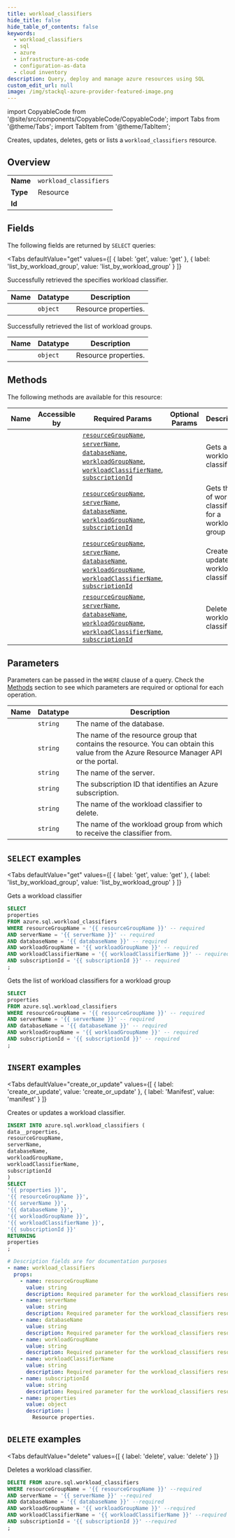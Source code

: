 ```yaml
--- 
title: workload_classifiers
hide_title: false
hide_table_of_contents: false
keywords:
  - workload_classifiers
  - sql
  - azure
  - infrastructure-as-code
  - configuration-as-data
  - cloud inventory
description: Query, deploy and manage azure resources using SQL
custom_edit_url: null
image: /img/stackql-azure-provider-featured-image.png
---
```


import CopyableCode from '@site/src/components/CopyableCode/CopyableCode';
import Tabs from '@theme/Tabs';
import TabItem from '@theme/TabItem';

Creates, updates, deletes, gets or lists a <code>workload_classifiers</code> resource.

## Overview
<table><tbody>
<tr><td><b>Name</b></td><td><code>workload_classifiers</code></td></tr>
<tr><td><b>Type</b></td><td>Resource</td></tr>
<tr><td><b>Id</b></td><td><CopyableCode code="azure.sql.workload_classifiers" /></td></tr>
</tbody></table>

## Fields

The following fields are returned by `SELECT` queries:

<Tabs
    defaultValue="get"
    values={[
        { label: 'get', value: 'get' },
        { label: 'list_by_workload_group', value: 'list_by_workload_group' }
    ]}
>
<TabItem value="get">

Successfully retrieved the specifies workload classifier.

<table>
<thead>
    <tr>
    <th>Name</th>
    <th>Datatype</th>
    <th>Description</th>
    </tr>
</thead>
<tbody>
<tr>
    <td><CopyableCode code="properties" /></td>
    <td><code>object</code></td>
    <td>Resource properties.</td>
</tr>
</tbody>
</table>
</TabItem>
<TabItem value="list_by_workload_group">

Successfully retrieved the list of workload groups.

<table>
<thead>
    <tr>
    <th>Name</th>
    <th>Datatype</th>
    <th>Description</th>
    </tr>
</thead>
<tbody>
<tr>
    <td><CopyableCode code="properties" /></td>
    <td><code>object</code></td>
    <td>Resource properties.</td>
</tr>
</tbody>
</table>
</TabItem>
</Tabs>

## Methods

The following methods are available for this resource:

<table>
<thead>
    <tr>
    <th>Name</th>
    <th>Accessible by</th>
    <th>Required Params</th>
    <th>Optional Params</th>
    <th>Description</th>
    </tr>
</thead>
<tbody>
<tr>
    <td><a href="#get"><CopyableCode code="get" /></a></td>
    <td><CopyableCode code="select" /></td>
    <td><a href="#parameter-resourceGroupName"><code>resourceGroupName</code></a>, <a href="#parameter-serverName"><code>serverName</code></a>, <a href="#parameter-databaseName"><code>databaseName</code></a>, <a href="#parameter-workloadGroupName"><code>workloadGroupName</code></a>, <a href="#parameter-workloadClassifierName"><code>workloadClassifierName</code></a>, <a href="#parameter-subscriptionId"><code>subscriptionId</code></a></td>
    <td></td>
    <td>Gets a workload classifier</td>
</tr>
<tr>
    <td><a href="#list_by_workload_group"><CopyableCode code="list_by_workload_group" /></a></td>
    <td><CopyableCode code="select" /></td>
    <td><a href="#parameter-resourceGroupName"><code>resourceGroupName</code></a>, <a href="#parameter-serverName"><code>serverName</code></a>, <a href="#parameter-databaseName"><code>databaseName</code></a>, <a href="#parameter-workloadGroupName"><code>workloadGroupName</code></a>, <a href="#parameter-subscriptionId"><code>subscriptionId</code></a></td>
    <td></td>
    <td>Gets the list of workload classifiers for a workload group</td>
</tr>
<tr>
    <td><a href="#create_or_update"><CopyableCode code="create_or_update" /></a></td>
    <td><CopyableCode code="insert" /></td>
    <td><a href="#parameter-resourceGroupName"><code>resourceGroupName</code></a>, <a href="#parameter-serverName"><code>serverName</code></a>, <a href="#parameter-databaseName"><code>databaseName</code></a>, <a href="#parameter-workloadGroupName"><code>workloadGroupName</code></a>, <a href="#parameter-workloadClassifierName"><code>workloadClassifierName</code></a>, <a href="#parameter-subscriptionId"><code>subscriptionId</code></a></td>
    <td></td>
    <td>Creates or updates a workload classifier.</td>
</tr>
<tr>
    <td><a href="#delete"><CopyableCode code="delete" /></a></td>
    <td><CopyableCode code="delete" /></td>
    <td><a href="#parameter-resourceGroupName"><code>resourceGroupName</code></a>, <a href="#parameter-serverName"><code>serverName</code></a>, <a href="#parameter-databaseName"><code>databaseName</code></a>, <a href="#parameter-workloadGroupName"><code>workloadGroupName</code></a>, <a href="#parameter-workloadClassifierName"><code>workloadClassifierName</code></a>, <a href="#parameter-subscriptionId"><code>subscriptionId</code></a></td>
    <td></td>
    <td>Deletes a workload classifier.</td>
</tr>
</tbody>
</table>

## Parameters

Parameters can be passed in the `WHERE` clause of a query. Check the [Methods](#methods) section to see which parameters are required or optional for each operation.

<table>
<thead>
    <tr>
    <th>Name</th>
    <th>Datatype</th>
    <th>Description</th>
    </tr>
</thead>
<tbody>
<tr id="parameter-databaseName">
    <td><CopyableCode code="databaseName" /></td>
    <td><code>string</code></td>
    <td>The name of the database.</td>
</tr>
<tr id="parameter-resourceGroupName">
    <td><CopyableCode code="resourceGroupName" /></td>
    <td><code>string</code></td>
    <td>The name of the resource group that contains the resource. You can obtain this value from the Azure Resource Manager API or the portal.</td>
</tr>
<tr id="parameter-serverName">
    <td><CopyableCode code="serverName" /></td>
    <td><code>string</code></td>
    <td>The name of the server.</td>
</tr>
<tr id="parameter-subscriptionId">
    <td><CopyableCode code="subscriptionId" /></td>
    <td><code>string</code></td>
    <td>The subscription ID that identifies an Azure subscription.</td>
</tr>
<tr id="parameter-workloadClassifierName">
    <td><CopyableCode code="workloadClassifierName" /></td>
    <td><code>string</code></td>
    <td>The name of the workload classifier to delete.</td>
</tr>
<tr id="parameter-workloadGroupName">
    <td><CopyableCode code="workloadGroupName" /></td>
    <td><code>string</code></td>
    <td>The name of the workload group from which to receive the classifier from.</td>
</tr>
</tbody>
</table>

## `SELECT` examples

<Tabs
    defaultValue="get"
    values={[
        { label: 'get', value: 'get' },
        { label: 'list_by_workload_group', value: 'list_by_workload_group' }
    ]}
>
<TabItem value="get">

Gets a workload classifier

```sql
SELECT
properties
FROM azure.sql.workload_classifiers
WHERE resourceGroupName = '{{ resourceGroupName }}' -- required
AND serverName = '{{ serverName }}' -- required
AND databaseName = '{{ databaseName }}' -- required
AND workloadGroupName = '{{ workloadGroupName }}' -- required
AND workloadClassifierName = '{{ workloadClassifierName }}' -- required
AND subscriptionId = '{{ subscriptionId }}' -- required
;
```
</TabItem>
<TabItem value="list_by_workload_group">

Gets the list of workload classifiers for a workload group

```sql
SELECT
properties
FROM azure.sql.workload_classifiers
WHERE resourceGroupName = '{{ resourceGroupName }}' -- required
AND serverName = '{{ serverName }}' -- required
AND databaseName = '{{ databaseName }}' -- required
AND workloadGroupName = '{{ workloadGroupName }}' -- required
AND subscriptionId = '{{ subscriptionId }}' -- required
;
```
</TabItem>
</Tabs>


## `INSERT` examples

<Tabs
    defaultValue="create_or_update"
    values={[
        { label: 'create_or_update', value: 'create_or_update' },
        { label: 'Manifest', value: 'manifest' }
    ]}
>
<TabItem value="create_or_update">

Creates or updates a workload classifier.

```sql
INSERT INTO azure.sql.workload_classifiers (
data__properties,
resourceGroupName,
serverName,
databaseName,
workloadGroupName,
workloadClassifierName,
subscriptionId
)
SELECT 
'{{ properties }}',
'{{ resourceGroupName }}',
'{{ serverName }}',
'{{ databaseName }}',
'{{ workloadGroupName }}',
'{{ workloadClassifierName }}',
'{{ subscriptionId }}'
RETURNING
properties
;
```
</TabItem>
<TabItem value="manifest">

```yaml
# Description fields are for documentation purposes
- name: workload_classifiers
  props:
    - name: resourceGroupName
      value: string
      description: Required parameter for the workload_classifiers resource.
    - name: serverName
      value: string
      description: Required parameter for the workload_classifiers resource.
    - name: databaseName
      value: string
      description: Required parameter for the workload_classifiers resource.
    - name: workloadGroupName
      value: string
      description: Required parameter for the workload_classifiers resource.
    - name: workloadClassifierName
      value: string
      description: Required parameter for the workload_classifiers resource.
    - name: subscriptionId
      value: string
      description: Required parameter for the workload_classifiers resource.
    - name: properties
      value: object
      description: |
        Resource properties.
```
</TabItem>
</Tabs>


## `DELETE` examples

<Tabs
    defaultValue="delete"
    values={[
        { label: 'delete', value: 'delete' }
    ]}
>
<TabItem value="delete">

Deletes a workload classifier.

```sql
DELETE FROM azure.sql.workload_classifiers
WHERE resourceGroupName = '{{ resourceGroupName }}' --required
AND serverName = '{{ serverName }}' --required
AND databaseName = '{{ databaseName }}' --required
AND workloadGroupName = '{{ workloadGroupName }}' --required
AND workloadClassifierName = '{{ workloadClassifierName }}' --required
AND subscriptionId = '{{ subscriptionId }}' --required
;
```
</TabItem>
</Tabs>
